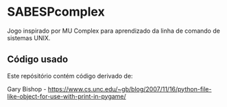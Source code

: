 # SABESPcomplex

Jogo inspirado por MU Complex para aprendizado da linha de comando de sistemas UNIX.

## Código usado

Este repósitório contém código derivado de:

Gary Bishop - https://www.cs.unc.edu/~gb/blog/2007/11/16/python-file-like-object-for-use-with-print-in-pygame/

